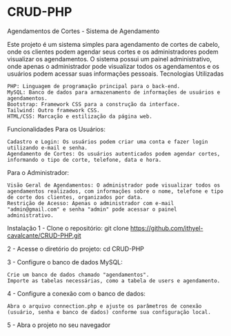 # CRUD-PHP
Agendamentos de Cortes - Sistema de Agendamento

Este projeto é um sistema simples para agendamento de cortes de cabelo, onde os clientes podem agendar seus cortes e os administradores podem visualizar os agendamentos. O sistema possui um painel administrativo, onde apenas o administrador pode visualizar todos os agendamentos e os usuários podem acessar suas informações pessoais.
Tecnologias Utilizadas

    PHP: Linguagem de programação principal para o back-end.
    MySQL: Banco de dados para armazenamento de informações de usuários e agendamentos.
    Bootstrap: Framework CSS para a construção da interface.
    Tailwind: Outro framework CSS.
    HTML/CSS: Marcação e estilização da página web.

Funcionalidades
Para os Usuários:

    Cadastro e Login: Os usuários podem criar uma conta e fazer login utilizando e-mail e senha.
    Agendamento de Cortes: Os usuários autenticados podem agendar cortes, informando o tipo de corte, telefone, data e hora.

Para o Administrador:

    Visão Geral de Agendamentos: O administrador pode visualizar todos os agendamentos realizados, com informações sobre o nome, telefone e tipo de corte dos clientes, organizados por data.
    Restrição de Acesso: Apenas o administrador com e-mail "admin@gmail.com" e senha "admin" pode acessar o painel administrativo.

Instalação
1 - Clone o repositório: 
        git clone https://github.com/ithyel-cavalcante/CRUD-PHP.git

2 - Acesse o diretório do projeto:
    cd CRUD-PHP
    
3 - Configure o banco de dados MySQL:

    Crie um banco de dados chamado "agendamentos".
    Importe as tabelas necessárias, como a tabela de users e agendamento.

4 - Configure a conexão com o banco de dados:

    Abra o arquivo connection.php e ajuste os parâmetros de conexão (usuário, senha e banco de dados) conforme sua configuração local.

5 - Abra o projeto no seu navegador
